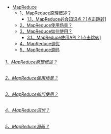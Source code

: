 
* [MapReduce]()
    - [1、MapReduce原理概述？]()
        - [1.1、MapReduce必会知识点？[点击跳转]](../../../../../../../../bigdata-project/src/main/doc/mapreduce.md)
    - [2、MapReduce使用场景？]()
    - [3、MapReduce如何使用？]()
        - [3.1、MapReduce使用API？[点击跳转]](../../api/mapreduce)
    - [4、MapReduce调优]()
    - [5、MapReduce源码]()

###### [1、MapReduce原理概述？]()

###### [2、MapReduce使用场景？]()

###### [3、MapReduce如何使用？]()

###### [4、MapReduce调优？]()

###### [5、MapReduce源码？]()
